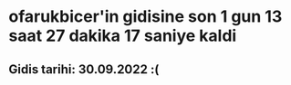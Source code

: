 # ofarukbicer'in gidisine son 1 gun 13 saat 27 dakika 17 saniye kaldi

## Gidis tarihi: 30.09.2022 :(